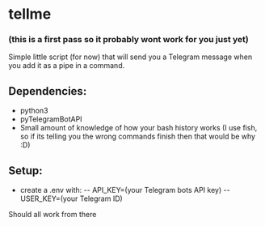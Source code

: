 # tellme
### (this is a first pass so it probably wont work for you just yet)

Simple little script (for now) that will send you a Telegram message when you add it as a pipe in a command.

## Dependencies:
- python3
- pyTelegramBotAPI
- Small amount of knowledge of how your bash history works (I use fish, so if its telling you the wrong commands finish then that would be why :D)

## Setup:
- create a .env with:
-- API_KEY=(your Telegram bots API key)
-- USER_KEY=(your Telegram ID)

Should all work from there

